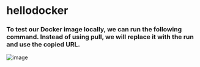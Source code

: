 # hellodocker



### To test our Docker image locally, we can run the following command. Instead of using pull, we will replace it with the run and use the copied URL.

![image](https://user-images.githubusercontent.com/90379900/236676198-96c9f54d-4f06-4dc2-93b4-c8d618302378.png)


